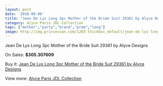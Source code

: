 ```yaml
---
layout: post
date: '2016-09-06'
title: "Jean De Lys Long 3pc Mother of the Bride Suit 29361 by Alyce Designs"
category: Alyce Paris JDL Collection
tags: ["mother","party","brand","prom","long"]
image: http://img.princessan.com/1203-thickbox_default/jean-de-lys-long-3pc-mother-of-the-bride-suit-29361-by-alyce-designs.jpg
---
```

Jean De Lys Long 3pc Mother of the Bride Suit 29361 by Alyce Designs

On Sales: **$305.307609**
<a href="https://www.princessan.com/en/alyce-paris-jdl-collection/553-jean-de-lys-long-3pc-mother-of-the-bride-suit-29361-by-alyce-designs.html"><amp-img layout="responsive" width="600" height="600" src="//img.princessan.com/1203-thickbox_default/jean-de-lys-long-3pc-mother-of-the-bride-suit-29361-by-alyce-designs.jpg" alt="Jean De Lys Long 3pc Mother of the Bride Suit 29361 by Alyce Designs 0" /></a>
<a href="https://www.princessan.com/en/alyce-paris-jdl-collection/553-jean-de-lys-long-3pc-mother-of-the-bride-suit-29361-by-alyce-designs.html"><amp-img layout="responsive" width="600" height="600" src="//img.princessan.com/1204-thickbox_default/jean-de-lys-long-3pc-mother-of-the-bride-suit-29361-by-alyce-designs.jpg" alt="Jean De Lys Long 3pc Mother of the Bride Suit 29361 by Alyce Designs 1" /></a>
<a href="https://www.princessan.com/en/alyce-paris-jdl-collection/553-jean-de-lys-long-3pc-mother-of-the-bride-suit-29361-by-alyce-designs.html"><amp-img layout="responsive" width="600" height="600" src="//img.princessan.com/1205-thickbox_default/jean-de-lys-long-3pc-mother-of-the-bride-suit-29361-by-alyce-designs.jpg" alt="Jean De Lys Long 3pc Mother of the Bride Suit 29361 by Alyce Designs 2" /></a>

Buy it: [Jean De Lys Long 3pc Mother of the Bride Suit 29361 by Alyce Designs](https://www.princessan.com/en/alyce-paris-jdl-collection/553-jean-de-lys-long-3pc-mother-of-the-bride-suit-29361-by-alyce-designs.html "Jean De Lys Long 3pc Mother of the Bride Suit 29361 by Alyce Designs")

View more: [Alyce Paris JDL Collection](https://www.princessan.com/en/7-alyce-paris-jdl-collection "Alyce Paris JDL Collection")